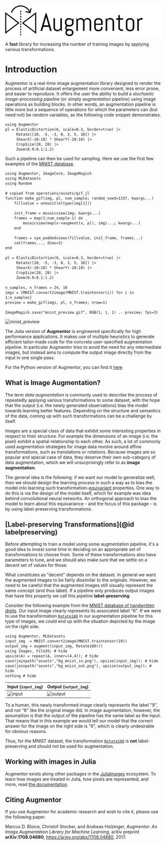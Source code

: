 ![header](https://raw.githubusercontent.com/JuliaML/FileStorage/master/Augmentor/readme/header.png)

A **fast** library for increasing the number of training images
by applying various transformations.

# Introduction

Augmentor is a real-time image augmentation library designed to
render the process of artificial dataset enlargement more
convenient, less error prone, and easier to reproduce. It offers
the user the ability to build a *stochastic image-processing
pipeline* (or simply *augmentation pipeline*) using image
operations as building blocks. In other words, an augmentation
pipeline is little more but a sequence of operations for which
the parameters can (but need not) be random variables, as the
following code snippet demonstrates.

```@repl
using Augmentor
pl = ElasticDistortion(6, scale=0.3, border=true) |>
     Rotate([10, -5, -3, 0, 3, 5, 10]) |>
     ShearX(-10:10) * ShearY(-10:10) |>
     CropSize(28, 28) |>
     Zoom(0.9:0.1:1.2)
```

Such a pipeline can then be used for sampling. Here we use the
first few examples of the [MNIST
database](http://yann.lecun.com/exdb/mnist/).

```@eval
using Augmentor, ImageCore, ImageMagick
using MLDatasets
using Random

# copied from operations/assets/gif.jl
function make_gif(img, pl, num_sample; random_seed=1337, kwargs...)
    fillvalue = oneunit(eltype(img[1]))

    init_frame = mosaicview(img; kwargs...)
    frames = map(1:num_sample-1) do _
        mosaicview(map(x->augment(x, pl), img)...; kwargs...)
    end

    frames = sym_paddedviews(fillvalue, init_frame, frames...)
    cat(frames..., dims=3)
end

pl = ElasticDistortion(6, scale=0.3, border=true) |>
     Rotate([10, -5, -3, 0, 3, 5, 10]) |>
     ShearX(-10:10) * ShearY(-10:10) |>
     CropSize(28, 28) |>
     Zoom(0.9:0.1:1.2)

n_samples, n_frames = 24, 10
imgs = [MNIST.convert2image(MNIST.traintensor(i)) for i in 1:n_samples]
preview = make_gif(imgs, pl, n_frames; nrow=1)

ImageMagick.save("mnist_preview.gif", RGB(1, 1, 1) .- preview; fps=3)
```

![mnist_preview](mnist_preview.gif)

The Julia version of **Augmentor** is engineered specifically for
high performance applications. It makes use of multiple
heuristics to generate efficient tailor-made code for the
concrete user-specified augmentation pipeline. In particular
Augmentor tries to avoid the need for any intermediate images,
but instead aims to compute the output image directly from the
input in one single pass.

For the Python version of Augmentor, you can find it [here](https://github.com/mdbloice/Augmentor)

## What is Image Augmentation?

The term *data augmentation* is commonly used to describe the
process of repeatedly applying various transformations to some
dataset, with the hope that the output (i.e. the newly generated
observations) bias the model towards learning better features.
Depending on the structure and semantics of the data, coming up
with such transformations can be a challenge by itself.

Images are a special class of data that exhibit some interesting
properties in respect to their structure. For example the
dimensions of an image (i.e. the pixel) exhibit a spatial
relationship to each other. As such, a lot of commonly used
augmentation strategies for image data revolve around affine
transformations, such as translations or rotations. Because
images are so popular and special case of data, they deserve
their own sub-category of data augmentation, which we will
unsurprisingly refer to as **image augmentation**.

The general idea is the following: if we want our model to
generalize well, then we should design the learning process in
such a way as to bias the model into learning such
transformation-[equivariant](https://en.wikipedia.org/wiki/Equivariant_map)
properties. One way to do this is via
the design of the model itself, which for example was idea behind
convolutional neural networks. An orthogonal approach to bias the
model to learn about this equivariance - and the focus of this
package - is by using label-preserving transformations.

## [Label-preserving Transformations](@id labelpreserving)

Before attempting to train a model using some augmentation
pipeline, it's a good idea to invest some time in deciding on an
appropriate set of transformations to choose from. Some of these
transformations also have parameters to tune, and we should also
make sure that we settle on a decent set of values for those.

What constitutes as "decent" depends on the dataset. In general
we want the augmented images to be fairly dissimilar to the
originals. However, we need to be careful that the augmented
images still visually represent the same concept (and thus
label). If a pipeline only produces output images that have this
property we call this pipeline **label-preserving**.

Consider the following example from the [MNIST database of
handwritten digits](http://yann.lecun.com/exdb/mnist/). Our input image clearly
represents its associated label "6". If we were to use the
transformation [`Rotate180`](@ref) in our augmentation pipeline
for this type of images, we could end up with the situation
depicted by the image on the right side.

```@eval
using Augmentor, MLDatasets
input_img  = MNIST.convert2image(MNIST.traintensor(19))
output_img = augment(input_img, Rotate180())
using Images, FileIO; # hide
upsize(A) = repeat(A, inner=(4,4)); # hide
save(joinpath("assets","bg_mnist_in.png"), upsize(input_img)); # hide
save(joinpath("assets","bg_mnist_out.png"), upsize(output_img)); # hide
nothing # hide
```

Input (`input_img`)              | Output (`output_img`)
---------------------------------|------------------------------------
![input](assets/bg_mnist_in.png) | ![output](assets/bg_mnist_out.png)

To a human, this newly transformed image clearly represents the
label "9", and not "6" like the original image did. In image
augmentation, however, the assumption is that the output of the
pipeline has the same label as the input. That means that in this
example we would tell our model that the correct answer for the
image on the right side is "6", which is clearly undesirable for
obvious reasons.

Thus, for the MNIST dataset, the transformation
[`Rotate180`](@ref) is **not** label-preserving and should not be
used for augmentation.

## Working with images in Julia

Augmentor exists along other packages in the
[JuliaImages](https://juliaimages.org/) ecosystem. To learn how images are
treated in Julia, how pixels are represented, and more, read [the
documentation](https://juliaimages.org/stable/tutorials/quickstart/).

## Citing Augmentor

If you use Augmentor for academic research and wish to cite it,
please use the following paper.

Marcus D. Bloice, Christof Stocker, and Andreas Holzinger,
*Augmentor: An Image Augmentation Library for Machine Learning*,
arXiv preprint **arXiv:1708.04680**,
<https://arxiv.org/abs/1708.04680>, 2017.
